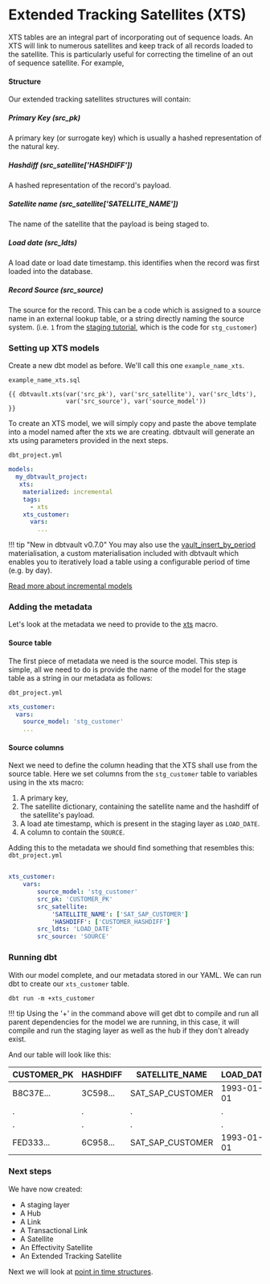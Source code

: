# Extended Tracking Satellites (XTS)

XTS tables are an integral part of incorporating out of sequence loads. An XTS will link to numerous satellites and keep track of all records loaded to the satellite. This is particularly useful for correcting the timeline of an out of sequence satellite.
For example, 

#### Structure

Our extended tracking satellites structures will contain:

##### Primary Key (src_pk)
A primary key (or surrogate key) which is usually a hashed representation of the natural key.

##### Hashdiff (src_satellite['HASHDIFF'])
A hashed representation of the record's payload.

##### Satellite name (src_satellite['SATELLITE_NAME'])
The name of the satellite that the payload is being staged to.

##### Load date (src_ldts)
A load date or load date timestamp. this identifies when the record was first loaded into the database.

##### Record Source (src_source)
The source for the record. This can be a code which is assigned to a source name in an external lookup table, 
or a string directly naming the source system.
(i.e. `1` from the [staging tutorial](tut_staging.md#adding-calculated-and-derived-columns), 
which is the code for `stg_customer`)
    
### Setting up XTS models

Create a new dbt model as before. We'll call this one `example_name_xts`. 

`example_name_xts.sql`
```jinja
{{ dbtvault.xts(var('src_pk'), var('src_satellite'), var('src_ldts'), 
                var('src_source'), var('source_model'))                 }}
```

To create an XTS model, we will simply copy and paste the above template into a model named after the xts we are creating. dbtvault will generate an xts using parameters provided in the next steps.

`dbt_project.yml`
```yaml
models:
  my_dbtvault_project:
   xts:
    materialized: incremental
    tags:
      - xts
    xts_customer:
      vars:
        ...
```
!!! tip "New in dbtvault v0.7.0"
    You may also use the [vault_insert_by_period](../macros.md#vault_insert_by_period) materialisation, a custom materialisation 
    included with dbtvault which enables you to iteratively load a table using a configurable period of time (e.g. by day). 

[Read more about incremental models](https://docs.getdbt.com/docs/building-a-dbt-project/building-models/configuring-incremental-models/)

### Adding the metadata

Let's look at the metadata we need to provide to the [xts](../macros.md#xts) macro.

#### Source table

The first piece of metadata we need is the source model. This step is simple,
all we need to do is provide the name of the model for the stage table as a string in our metadata as follows:

`dbt_project.yml`
```yaml
xts_customer:
  vars:
    source_model: 'stg_customer'
    ...
```

#### Source columns

Next we need to define the column heading that the XTS shall use from the source table.
Here we set columns from the `stg_customer` table to variables using in the xts macro:

1. A primary key,
2. The satellite dictionary, containing the satellite name and the hashdiff of the satellite's payload.
3. A load ate timestamp, which is present in the staging layer as `LOAD_DATE`.
4. A column to contain the `SOURCE`.

Adding this to the metadata we should find something that resembles this:
`dbt_project.yml`
```yaml hl_lines="4 5 6 7 8 9"

xts_customer:
    vars:
        source_model: 'stg_customer'
        src_pk: 'CUSTOMER_PK'
        src_satellite: 
            'SATELLITE_NAME': ['SAT_SAP_CUSTOMER']
            'HASHDIFF': ['CUSTOMER_HASHDIFF']
        src_ldts: 'LOAD_DATE'
        src_source: 'SOURCE'
```

### Running dbt

With our model complete, and our metadata stored in our YAML. We can run dbt to create our `xts_customer` table.

`dbt run -m +xts_customer`

!!! tip
    Using the '+' in the command above will get dbt to compile and run all parent dependencies for the model we are 
    running, in this case, it will compile and run the staging layer as well as the hub if they don't already exist. 
    
And our table will look like this:

| CUSTOMER_PK  | HASHDIFF     | SATELLITE_NAME   | LOAD_DATE  | SOURCE       |
| ------------ | ------------ | ---------------- | ---------- | ------------ |
| B8C37E...    | 3C598...     | SAT_SAP_CUSTOMER | 1993-01-01 | *            |
| .            | .            | .                | .          | .            |
| .            | .            | .                | .          | .            |
| FED333...    | 6C958...     | SAT_SAP_CUSTOMER | 1993-01-01 | *            |

### Next steps

We have now created:

- A staging layer 
- A Hub 
- A Link
- A Transactional Link
- A Satellite
- An Effectivity Satellite
- An Extended Tracking Satellite

Next we will look at [point in time structures](tut_point_in_time.md).